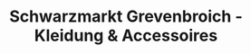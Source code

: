 ---
title: "Schwarzmarkt Grevenbroich - Kleidung & Accessoires"
url: /grevenbroich/schwarzmarkt-grevenbroich-kleidung-und-accessoires/
shop: Kleidung
---